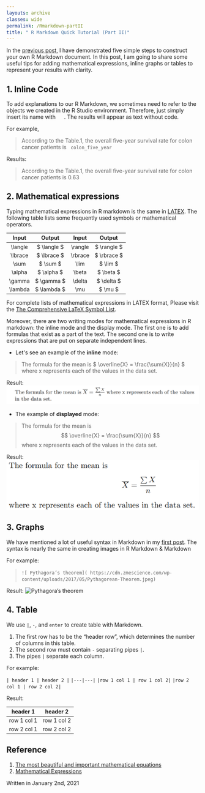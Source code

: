 ```yaml
---
layouts: archive
classes: wide
permalink: /Rmarkdown-partII
title: " R Markdown Quick Tutorial (Part II)"
---
```


In the [previous post]( https://peterntuph.github.io/home/Rmarkdown-partI ), I have demonstrated five simple steps to construct your own R Markdown document. In this post, I am going to share some useful tips for adding mathematical expressions, inline graphs or tables to represent your results with clarity.

## 1. Inline Code

To add explanations to our R Markdown, we sometimes need to refer to the objects we created in the R Studio environment. Therefore, just simply insert its name with ` ` ` `. The results will appear as text without code.

For example,
> According to the Table.1, the overall five-year survival rate for colon cancer patients is `  colon_five_year ` <br>

Results:
> According to the Table.1, the overall five-year survival rate for colon cancer patients is 0.63 <br>

## 2. Mathematical expressions

Typing mathematical expressions in R markdown is the same in [LATEX]( https://www.latex-project.org/). The following table lists some frequently used symbols or mathematical operators.

| Input | Output | Input | Output |
|:------:|:-----:|:-------:|:-----:|
| \langle | $ \langle $ | \rangle | $ \rangle $ |
| \lbrace | $ \lbrace $ | \rbrace | $ \rbrace $ |
| \sum | $ \sum $ | \lim | $ \lim $ |
| \alpha | $ \alpha $ | \beta | $ \beta $ |
| \gamma | $ \gamma $ | \delta | $ \delta $ |
| \lambda | $ \lambda $ | \mu | $ \mu $ |

For complete lists of mathematical expressions in LATEX format, Please visit the [The Comprehensive LaTeX Symbol List]( https://mirror-hk.koddos.net/CTAN/info/symbols/comprehensive/symbols-a4.pdf).

Moreover, there are two writing modes for mathematical expressions in R markdown: the inline mode and the display mode. The first one is to add formulas that exist as a part of the text. The second one is to write expressions that are put on separate independent lines.

* Let's see an example of the **inline** mode:
> The formula for the mean is $ \overline{X} = \frac{\sum{X}}{n} $ where x represents each of the values in the data set.

Result:
![inline]( https://raw.githubusercontent.com/Peterntuph/home/master/_pics/rmarkdown2_1.png)

* The example of **displayed** mode:

> The formula for the mean is $$ \overline{X} = \frac{\sum{X}}{n} $$ where x represents each of the values in the data set.

Result:
![displayed]( https://raw.githubusercontent.com/Peterntuph/home/master/_pics/rmarkdown2_2.png)

## 3. Graphs

We have mentioned a lot of useful syntax in Markdown in my [first post]( https://peterntuph.github.io/home/my-first-post). The syntax is nearly the same in creating images in R Markdown & Markdown

For example: 
> `![ Pythagora’s theorem]( https://cdn.zmescience.com/wp-content/uploads/2017/05/Pythagorean-Theorem.jpeg)`

Result:
![ Pythagora’s theorem]( https://cdn.zmescience.com/wp-content/uploads/2017/05/Pythagorean-Theorem.jpeg)

## 4. Table

We use `|`, `-`, and `enter` to create table with Markdown.

1. The first row has to be the “header row”, which determines the number of columns in this table.
2. The second row must contain `-` separating pipes `|`.
3. The pipes `|` separate each column.

For example: 

`| header 1 | header 2 |`
`|---|---|`
`|row 1 col 1 | row 1 col 2|`
`|row 2 col 1 | row 2 col 2|`

Result:

| header 1 | header 2 |
|---|---|
|row 1 col 1 | row 1 col 2|
|row 2 col 1 | row 2 col 2|

## Reference
1. [The most beautiful and important mathematical equations]( https://www.zmescience.com/other/feature-post/mathematical-equations-beautiful-30112018/)
2. [Mathematical Expressions]( https://www.overleaf.com/learn/latex/Mathematical_expressions)

Written in January 2nd, 2021
